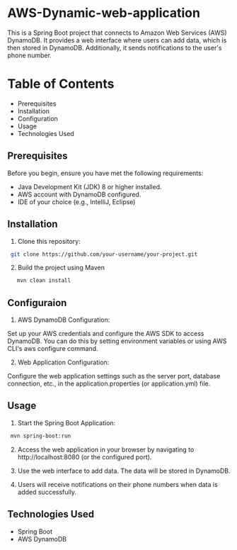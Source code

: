 # AWS-Dynamic-web-application
This is a Spring Boot project that connects to Amazon Web Services (AWS) DynamoDB. It provides a web interface where users can add data, which is then stored in DynamoDB. Additionally, it sends notifications to the user's phone number.

# Table of Contents

- Prerequisites
- Installation
- Configuration
- Usage
- Technologies Used

## Prerequisites

Before you begin, ensure you have met the following requirements:

- Java Development Kit (JDK) 8 or higher installed.
- AWS account with DynamoDB configured.
- IDE of your choice (e.g., IntelliJ, Eclipse)

## Installation

1. Clone this repository:
 ```bash
  git clone https://github.com/your-username/your-project.git
 ```
2. Build the project using Maven
```bash
   mvn clean install
  ```
## Configuraion

1. AWS DynamoDB Configuration:

Set up your AWS credentials and configure the AWS SDK to access DynamoDB. You can do this by setting environment variables or using AWS CLI's aws configure command.

2. Web Application Configuration:

Configure the web application settings such as the server port, database connection, etc., in the application.properties (or application.yml) file.

## Usage

1. Start the Spring Boot Application:
 ```bash
  mvn spring-boot:run
```
2. Access the web application in your browser by navigating to http://localhost:8080 (or the configured port).

3. Use the web interface to add data. The data will be stored in DynamoDB.

4. Users will receive notifications on their phone numbers when data is added successfully.

## Technologies Used
- Spring Boot
- AWS DynamoDB
